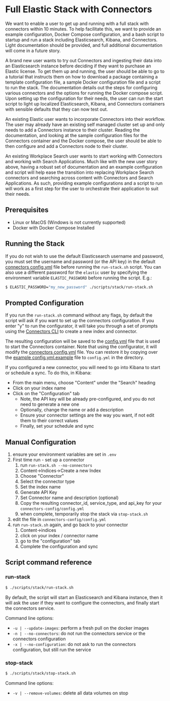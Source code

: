 # Full Elastic Stack with Connectors

We want to enable a user to get up and running with a full stack with connectors within 10 minutes. To help facilitate this, we want to provide an example configuration, Docker Compose configuration, and a bash script to startup and run a stack including Elasticsearch, Kibana, and Connectors. Light documentation should be provided, and full additional documentation will come in a future story.

A brand new user wants to try out Connectors and ingesting their data into an Elasticsearch instance before deciding if they want to purchase an Elastic license. To get them up and running, the user should be able to go to a tutorial that instructs them on how to download a package containing a template configuration file, a sample Docker configuration file and a script to run the stack. The documentation details out the steps for configuring various connectors and the options for running the Docker compose script. Upon setting up the configuration for their needs, the user can run the start script to light up localized Elasticsearch, Kibana, and Connectors containers with sensible defaults that they can now test out.

An existing Elastic user wants to incorporate Connectors into their workflow. The user may already have an existing self managed cluster set up and only needs to add a Connectors instance to their cluster. Reading the documentation, and looking at the sample configuration files for the Connectors container and the Docker compose, the user should be able to then configure and add a Connectors node to their cluster.

An existing Workplace Search user wants to start working with Connectors and working with Search Applications. Much like with the new user story above, having a robust set of documentation and an example configuration and script will help ease the transition into replacing Workplace Search connectors and searching across content with Connectors and Search Applications. As such, providing example configurations and a script to run will work as a first step for the user to orchestrate their application to suit their needs.

## Prerequisites
* Linux or MacOS (Windows is not currently supported)
* Docker with Docker Compose Installed

## Running the Stack

If you do not wish to use the default Elasticsearch username and password, you must set the username and password (or the API key)
in the default [connectors config.yml](./connectors-config/config.yml) file before running the `run-stack.sh` script. You can also
use a different password for the `elastic` user by specifying the environment variable `ELASTIC_PASSWORD` before running the script. E.g.:

```bash
$ ELASTIC_PASSWORD="my_new_password" ./scripts/stack/run-stack.sh
```

## Prompted Configuration

If you run the `run-stack.sh` command without any flags, by default the script will
ask if you want to set up the connectors configuration. If you enter "y" to run
the configurator, it will take you through a set of prompts using the
[Connectors CLI](../../connectors/connectors_cli.py) to create a new index and connector.

The resulting configuration will be saved to the [config.yml](./connectors-config/config.yml)
file that is used to start the Connectors container. Note that using the configurator,
it will modify the [connectors config.yml](./connectors-config/config.yml) file. You can restore it
by copying over the [example config.yml.example](./connectors-config/config.yml.example) file
to `config.yml` in the directory.

If you configured a new connector, you will need to go into Kibana to start or schedule a sync.
To do this, in Kibana:
* From the main menu, choose "Content" under the "Search" heading
* Click on your index name
* Click on the "Configuration" tab
  * Note, the API key will be already pre-configured, and you do not need to generate a new one
  * Optionally, change the name or add a description
  * Ensure your connector settings are the way you want, if not edit them to their correct values
  * Finally, set your schedule and sync

## Manual Configuration

1. ensure your environment variables are set in `.env`
2. First time run - set up a connector
    1. run `run-stack.sh --no-connectors`
    2. Content->Indices->Create a new Index
    3. Choose "Connector"
    4. Select the connector type
    5. Set the index name
    6. Generate API Key
    7. Set Connector name and description (optional)
    8. Copy the resulting connector_id, service_type, and api_key for your `connectors-config/config.yml`
    9. when complete, temporarily stop the stack via `stop-stack.sh`
3. edit the file in `connectors-config/config.yml`
4. run `run-stack.sh` again, and go back to your connector
   1. Content->indices
   2. click on your index / connector name
   3. go to the "configuration" tab
   4. Complete the configuration and sync

## Script command reference

### run-stack

```bash
$ ./scripts/stack/run-stack.sh
```

By default, the script will start an Elasticsearch and Kibana instance, then it will ask the user if they want
to configure the connectors, and finally start the connectors service.

Command line options:
* `-u | --update-images`: perform a fresh pull on the docker images
* `-n | --no-connectors`: do not run the connectors service or the connectors configuration
* `-x | --no-configuration`: do not ask to run the connectors configuration, but still run the service

### stop-stack

```bash
$ ./scripts/stack/stop-stack.sh
```

Command line options:
* `-v | --remove-volumes`: delete all data volumes on stop
